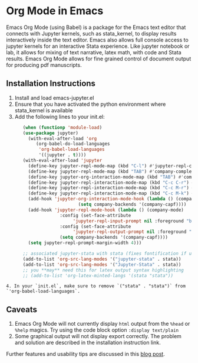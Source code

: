 # Org Mode in Emacs

Emacs Org Mode (using Babel) is a package for the Emacs text editor that connects with Jupyter kernels, such as stata_kernel, 
to display results interactively inside the text editor.  Emacs also allows full console access to jupyter kernels 
for an interactive Stata experience. Like jupyter notebook or lab, it allows for mixing of text narrative, latex math, 
with code and Stata results.  Emacs Org Mode allows for fine grained control of document output for producing pdf manuscripts.

## Installation Instructions 
  1. Install and load emacs-jupyter.el
  2. Ensure that you have activated the python environment where stata_kernel is available
  3. Add the following lines to your init.el: 
     ```lisp
        (when (functionp 'module-load)
        (use-package jupyter)
          (with-eval-after-load 'org
             (org-babel-do-load-languages
	          'org-babel-load-languages
	          '((jupyter . t))))
        (with-eval-after-load 'jupyter
          (define-key jupyter-repl-mode-map (kbd "C-l") #'jupyter-repl-clear-cells)
          (define-key jupyter-repl-mode-map (kbd "TAB") #'company-complete-common-or-cycle)
          (define-key jupyter-org-interaction-mode-map (kbd "TAB") #'company-complete-common-or-cycle)
          (define-key jupyter-repl-interaction-mode-map (kbd "C-c C-r") #'jupyter-eval-line-or-region)
          (define-key jupyter-repl-interaction-mode-map (kbd "C-c M-r") #'jupyter-repl-restart-kernel)
          (define-key jupyter-repl-interaction-mode-map (kbd "C-c M-k") #'jupyter-shutdown-kernel)
          (add-hook 'jupyter-org-interaction-mode-hook (lambda () (company-mode)
						     (setq company-backends '(company-capf))))
          (add-hook 'jupyter-repl-mode-hook (lambda () (company-mode)
					  :config (set-face-attribute
						   'jupyter-repl-input-prompt nil :foreground "black")
					  :config (set-face-attribute
						   'jupyter-repl-output-prompt nil :foreground "grey")
					  (setq company-backends '(company-capf))))
          (setq jupyter-repl-prompt-margin-width 4)))

        ;; associated jupyter-stata with stata (fixes fontification if using pygmentize for html export)
        (add-to-list 'org-src-lang-modes '("jupyter-stata" . stata))
        (add-to-list 'org-src-lang-modes '("Jupyter-Stata" . stata)) 
        ;; you **may** need this for latex output syntax highlighting
        ;; (add-to-list 'org-latex-minted-langs '(stata "stata"))   
     ```
    4. In your `init.el`, make sure to remove `("stata" . "stata")` from `'org-babel-load-languages`. 

## Caveats 
1.  Emacs Org Mode will not currently display `html` output from the `%head` or `%help` magics.  Try using the code block option `:display text/plain`  
2.  Some graphical output will not display export correctly.  The problem and solution are described in the installation instruction link.  

Further features and usability tips are discussed in this [blog post](https://rlhick.people.wm.edu/posts/stata_kernel_emacs.html).

